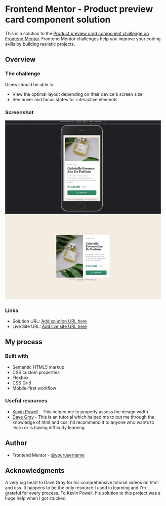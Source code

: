 # Frontend Mentor - Product preview card component solution
This is a solution to the [Product preview card component challenge on Frontend Mentor](https://www.frontendmentor.io/challenges/product-preview-card-component-GO7UmttRfa). Frontend Mentor challenges help you improve your coding skills by building realistic projects. 

## Overview

### The challenge

Users should be able to:

- View the optimal layout depending on their device's screen size
- See hover and focus states for interactive elements

### Screenshot
![Mobile](screenshot/Mobile%20Design.jpg)![Desktop](screenshot/Desktop%20design.jpg)

### Links
- Solution URL: [Add solution URL here](https://your-solution-url.com)
- Live Site URL: [Add live site URL here](https://your-live-site-url.com)

## My process

### Built with
- Semantic HTML5 markup
- CSS custom properties
- Flexbox
- CSS Grid
- Mobile-first workflow

### Useful resources
- [Kevin Powell](https://www.youtube.com/watch?v=B2WL6KkqhLQ) - This helped me to properly assess the design width. 
- [Dave Gray](https://www.youtube.com/watch?v=n4R2E7O-Ngo&t=6s) - This is an tutorial which helped me to put me through the knowledge of html and css. I'd recommend it to anyone who wants to learn or is having difficulty learning.

## Author
- Frontend Mentor - [@yourusername](https://www.frontendmentor.io/profile/yourusername)

## Acknowledgments
A very big heart to Dave Gray for his comprehensive tutorial videos on html and css. It happens to be the only resource I used in learning and I'm grateful for every process.
To Kevin Powell, his solution to this project was a huge help when I got stucked.

